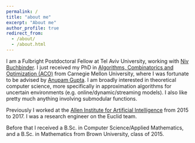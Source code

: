 ```yaml
---
permalink: /
title: "about me"
excerpt: "About me"
author_profile: true
redirect_from: 
  - /about/
  - /about.html
---
```



I am a Fulbright Postdoctoral Fellow at Tel Aviv University, working with [Niv Buchbinder](https://www.tau.ac.il/~nivb/). I just received my PhD in [Algorithms, Combinatorics and Optimization (ACO)]("http://aco.math.cmu.edu/") from Carnegie Mellon University, where I was fortunate to be advised by [Anupam Gupta]("http://www.cs.cmu.edu/~anupamg/"). I am broadly interested in theoretical computer science, more specifically in approximation algorithms for uncertain environments (e.g. online/dynamic/streaming models). I also like pretty much anything involving submodular functions.

Previously I worked at the [Allen Institute for Artificial Intelligence](http://allenai.org/) from 2015 to 2017. I was a research engineer on the Euclid team.

Before that I received a B.Sc. in Computer Science/Applied Mathematics, and a B.Sc. in Mathematics from Brown University, class of 2015.
